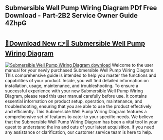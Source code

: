 ## Submersible Well Pump Wiring Diagram PDf Free Download - Part-2B2 Service Owner Guide 4ZhpG

# <h2><a href="http://dfh8kkb.blite.top/?on=Submersible+Well+Pump+Wiring+Diagram">🔗Download New 👉🔴 Submersible Well Pump Wiring Diagram</a></h2>

[![Submersible Well Pump Wiring Diagram download](https://i.imgur.com/lujVjoI.png)](http://dfh8kkb.blite.top/?on=Submersible+Well+Pump+Wiring+Diagram)
Welcome to the user manual for your newly purchased Submersible Well Pump Wiring Diagram. This comprehensive guide is intended to help you master the functions and capabilities of your product. Inside, you will find detailed information on installation, usage, maintenance, and troubleshooting. To ensure a successful experience with your new Submersible Well Pump Wiring Diagram, please read this user manual carefully before use. It contains essential information on product setup, operation, maintenance, and troubleshooting, ensuring that you are able to use the product effectively and efficiently. This Submersible Well Pump Wiring Diagram features a comprehensive set of features to cater to your specific needs. We believe that the Submersible Well Pump Wiring Diagram has been a vital tool in your quest to understand the ins and outs of your latest acquisition. If you need any assistance or clarification, our customer service team is here to help.
